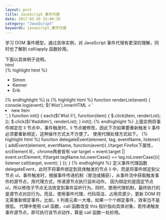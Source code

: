 ```yaml
---
layout: post
title: JavaScript 事件代理
date: 2017-05-26 15:00:35
category: "JavaScript"
keywords: javascript,事件代理
---
```


学习 DOM 事件模型，通过具体实例，对 JavaScript 事件代理有更深的理解，同时也了解到 call/apply 函数妙用。

下面以具体例子说明。  
html  
{% highlight html %}
<ul id="list">
	<li id="item1">Simon</li>
	<li id="item2">Kenner</li>
	<li id="item3">Erik</li>
</ul>
{% endhighlight %}
js  
{% highlight html %}
function renderList(event) {
    console.log(event);
    $('#list').innerHTML = '<li>new item</li>';
}
function init() {
    each($('#list li'), function(item) {
        $.click(item, renderList);
    });
    $.click($('#addbtn'), renderList);
}
init();
{% endhighlight %}
上面实例将事件绑定在 li 节点中，事件触发时，li 节点被修改，因此下次如果要重新触发 li 事件必须要重新绑定，这种操作方式太不方便了。
使用代理处理方式如下。  
{% highlight html %}
function delegateEvent(element, tag, eventName, listener) {
    addEvent(element, eventName, function(event){
        //target Firefox下属性，srcElement IE，chrome两者皆有
        var target = event.target || event.srcElement;
        if(target.tagName.toLowerCase() == tag.toLowerCase()){
            listener.call(target, event);
        }
    });
}
{% endhighlight %}
定义事件代理函数 delegateEvent，此时不将事件绑定到具体触发的节点 li 中，而是将事件绑定到父节点 ul，事件触发时，根据事件传递机制（冒泡或捕获），从事件流中获取触发事件的源节点，用代理方式，传递源节点执行监听动作。
因为绑定的是固定节点 ul，所以修改子节点无法改变到事件监听行为。同时，使用代理机制，最终执行的是源节点对应行为。而且，使用事件代理，代码简洁、占用资源少，更新 DOM 时无需重新绑定事件。比如，li 列表元素一大堆，如果一个个绑定事件，效率岂不是很低。  
代理中使用 call 函数，call 函数改变 this 指针指向具体对象，若传递触发事件源节点，即可执行该节点动作，算是 call 函数一处妙用。



